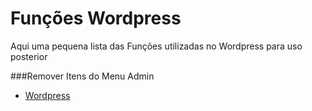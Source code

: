 # Funções Wordpress
Aqui uma pequena lista das Funções utilizadas no Wordpress para uso posterior

###Remover Itens do Menu Admin
- [Wordpress](http://wordpres.org)

